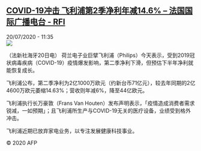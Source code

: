 <!--1595242477000-->
[COVID-19冲击 飞利浦第2季净利年减14.6% – 法国国际广播电台 - RFI](http://www.rfi.fr//cn/contenu/20200720-covid-19%E5%86%B2%E5%87%BB-%E9%A3%9E%E5%88%A9%E6%B5%A6%E7%AC%AC2%E5%AD%A3%E5%87%80%E5%88%A9%E5%B9%B4%E5%87%8F146)
------

<div>20/07/2020 - 11:35</div><img src="https://s.rfi.fr/media/display/e0878c0e-ca73-11ea-be61-005056a98db9/w:310/p:16x9/eco0002b.200720173501.jpg"><div class="t-content__body u-clearfix"><div class="m-interstitial"></div><p>（法新社海牙20日电）    荷兰电子业巨擘飞利浦（Philips）今天表示，受到2019冠状病毒疾病（COVID-19）疫情爆发影响，第二季净利下滑，但预估下半年净利就能恢复成长。</p><p>    飞利浦公布，第二季净利为2亿1000万欧元（约新台币71亿元），较去年同期的2亿4600万欧元萎缩14.63%；营收则年减6%，降至44亿欧元。</p><p>    飞利浦执行长万豪敦（Frans Van Houten）发布声明表示，「疫情造成消费者需求锐减，一如预期」；且飞利浦所生产与COVID-19无关的医疗设备，业绩受到格外冲击。</p><p>    飞利浦近期已放弃家电业务，以专注发展健康科技事业。</p><p class="t-copyright">© 2020 AFP</p>        </div>

